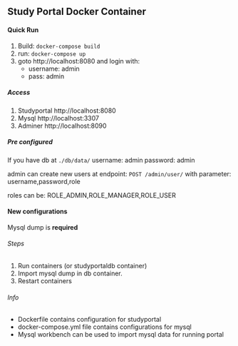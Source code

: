 ## Study Portal Docker Container

#### Quick Run
1. Build: `docker-compose build`
1. run: `docker-compose up`
1. goto http://localhost:8080 and login with: 
    * username: admin
    * pass: admin

##### Access
1. Studyportal http://localhost:8080
1. Mysql http://localhost:3307
1. Adminer http://localhost:8090 

##### Pre configured
If you have db at `./db/data/`
username: admin 
password: admin

admin can create new users at endpoint:
`POST /admin/user/`
with parameter: username,password,role

roles can be: ROLE_ADMIN,ROLE_MANAGER,ROLE_USER

#### New configurations
Mysql dump is **required**
###### Steps
1. Run containers (or studyportaldb container)
1. Import mysql dump in db container.
1. Restart containers

###### Info
* Dockerfile contains configuration for studyportal
* docker-compose.yml file contains configurations for mysql
* Mysql workbench can be used to import mysql data for running portal
